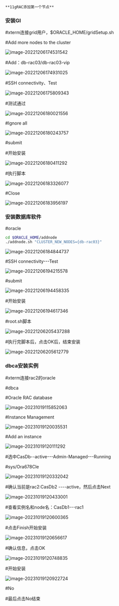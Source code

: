                                                                    **11gRAC添加第一个节点**
### 安装GI

#xterm连接grid用户，$ORACLE_HOME/gridSetup.sh

#Add more  nodes to the cluster

![image-20221206174531542](oracle19cRACaddnodes\image-20221206174531542.png)



#Add：db-rac03/db-rac03-vip

![image-20221206174931025](oracle19cRACaddnodes\image-20221206174931025.png)



#SSH connectivity、Test

![image-20221206175809343](oracle19cRACaddnodes\image-20221206175809343.png)



#测试通过

![image-20221206180021556](oracle19cRACaddnodes\image-20221206180021556.png)



#Ignore all

![image-20221206180243757](oracle19cRACaddnodes\image-20221206180243757.png)



#submit

#开始安装

![image-20221206180411292](oracle19cRACaddnodes\image-20221206180411292.png)



#执行脚本

![image-20221206183326077](oracle19cRACaddnodes\image-20221206183326077.png)



#Close

![image-20221206183956197](oracle19cRACaddnodes\image-20221206183956197.png)



### 安装数据库软件

#oracle

```bash
cd $ORACLE_HOME/addnode
./addnode.sh "CLUSTER_NEW_NODES={db-rac03}"
````

![image-20221206184844737](oracle19cRACaddnodes\image-20221206184844737.png)



#SSH connectivity---Test

![image-20221206194215578](oracle19cRACaddnodes\image-20221206194215578.png)



#submit

![image-20221206194458335](oracle19cRACaddnodes\image-20221206194458335.png)



#开始安装

![image-20221206194617346](oracle19cRACaddnodes\image-20221206194617346.png)



#root.sh脚本

![image-20221206205437288](oracle19cRACaddnodes\image-20221206205437288.png)



#执行完脚本后，点击OK后，结束安装

![image-20221206205612779](oracle19cRACaddnodes\image-20221206205612779.png)



### dbca安装实例

#xterm连接rac2的oracle

#dbca

#Oracle RAC database

![image-20231019115852063](E:\workpc\git\gitio\gaophei.github.io\docs\db\oracle11gRACaddnodes\image-20231019115852063.png)

#Instance Management

![image-20231019120035531](E:\workpc\git\gitio\gaophei.github.io\docs\db\oracle11gRACaddnodes\image-20231019120035531.png)



#Add an instance

![image-20231019120111292](E:\workpc\git\gitio\gaophei.github.io\docs\db\oracle11gRACaddnodes\image-20231019120111292.png)



#选中CasDb--active---Admin-Managed---Running

#sys/Ora678Cle

![image-20231019120332042](E:\workpc\git\gitio\gaophei.github.io\docs\db\oracle11gRACaddnodes\image-20231019120332042.png)



#确认当前是rac2:CasDb2 ----active，然后点击Next

![image-20231019120433001](E:\workpc\git\gitio\gaophei.github.io\docs\db\oracle11gRACaddnodes\image-20231019120433001.png)



#查看实例名和node名：CasDb1---rac1

![image-20231019120600365](E:\workpc\git\gitio\gaophei.github.io\docs\db\oracle11gRACaddnodes\image-20231019120600365.png)



#点击Finish开始安装

![image-20231019120656617](E:\workpc\git\gitio\gaophei.github.io\docs\db\oracle11gRACaddnodes\image-20231019120656617.png)



#确认信息，点击OK

![image-20231019120748835](E:\workpc\git\gitio\gaophei.github.io\docs\db\oracle11gRACaddnodes\image-20231019120748835.png)



#开始安装

![image-20231019120922724](E:\workpc\git\gitio\gaophei.github.io\docs\db\oracle11gRACaddnodes\image-20231019120922724.png)



#No

#最后点击No结束

